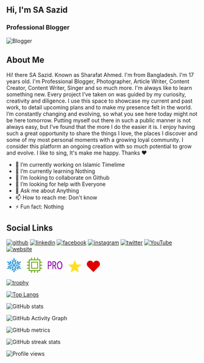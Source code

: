 
## Hi, I'm SA Sazid
### Professional Blogger 

![Blogger ](https://arturssmirnovs.github.io/github-profile-readme-generator/images/banner.png)

## About Me
Hi! there SA Sazid. Known as Sharafat Ahmed. I'm from Bangladesh. I'm 17 years old. I'm Professional Blogger, Photographer, Article Writer, Content Creator, Content Writer, Singer and so much more. I'm always like to learn something new. Every project I’ve taken on was guided by my curiosity, creativity and diligence. I use this space to showcase my current and past work, to detail upcoming plans and to make my presence felt in the world. I’m constantly changing and evolving, so what you see here today might not be here tomorrow. Putting myself out there in such a public manner is not always easy, but I’ve found that the more I do the easier it is. I enjoy having such a great opportunity to share the things I love, the places I discover and some of my most personal moments with a growing loyal community. I consider this platform an ongoing creation with so much potential to grow and evolve. I like to sing, It's make me happy. Thanks ❤


- 🔭 I’m currently working on Islamic Timelime 
- 🌱 I’m currently learning Nothing  
- 👯 I’m looking to collaborate on Github 
- 🤔 I’m looking for help with Everyone 
- 💬 Ask me about Anything 
- 📫 How to reach me: Don't know 
- ⚡ Fun fact: Nothing  

## Social Links

[<img src='https://cdn.jsdelivr.net/npm/simple-icons@3.0.1/icons/github.svg' alt='github' height='40'>](https://github.com/officialsharafat)  [<img src='https://cdn.jsdelivr.net/npm/simple-icons@3.0.1/icons/linkedin.svg' alt='linkedin' height='40'>](https://www.linkedin.com/in/sharafatahmedofficial/)  [<img src='https://cdn.jsdelivr.net/npm/simple-icons@3.0.1/icons/facebook.svg' alt='facebook' height='40'>](https://www.facebook.com/1sa.official)  [<img src='https://cdn.jsdelivr.net/npm/simple-icons@3.0.1/icons/instagram.svg' alt='instagram' height='40'>](https://www.instagram.com/sharafatahmedofficial/)  [<img src='https://cdn.jsdelivr.net/npm/simple-icons@3.0.1/icons/twitter.svg' alt='twitter' height='40'>](https://twitter.com/1sa_official)  [<img src='https://cdn.jsdelivr.net/npm/simple-icons@3.0.1/icons/youtube.svg' alt='YouTube' height='40'>](https://www.youtube.com/channel/officialsharafat)  [<img src='https://cdn.jsdelivr.net/npm/simple-icons@3.0.1/icons/icloud.svg' alt='website' height='40'>](https://officialsharafat.wordpress.com)  

<a href='https://archiveprogram.github.com/'><img src='https://raw.githubusercontent.com/acervenky/animated-github-badges/master/assets/acbadge.gif' width='40' height='40'></a> <a href='https://docs.github.com/en/developers'><img src='https://raw.githubusercontent.com/acervenky/animated-github-badges/master/assets/devbadge.gif' width='40' height='40'></a> <a href='https://github.com/pricing'><img src='https://raw.githubusercontent.com/acervenky/animated-github-badges/master/assets/pro.gif' width='40' height='40'></a> <a href='https://stars.github.com/'><img src='https://raw.githubusercontent.com/acervenky/animated-github-badges/master/assets/starbadge.gif' width='35' height='35'></a> <a href='https://docs.github.com/en/github/supporting-the-open-source-community-with-github-sponsors'><img src='https://raw.githubusercontent.com/acervenky/animated-github-badges/master/assets/sponsorbadge.gif' width='35' height='35'></a> 

[![trophy](https://github-profile-trophy.vercel.app/?username=officialsharafat)](https://github.com/ryo-ma/github-profile-trophy)

[![Top Langs](https://github-readme-stats.vercel.app/api/top-langs/?username=officialsharafat)](https://github.com/anuraghazra/github-readme-stats)

![GitHub stats](https://github-readme-stats.vercel.app/api?username=officialsharafat&show_icons=true&count_private=true)  

![GitHub Activity Graph](https://activity-graph.herokuapp.com/graph?username=officialsharafat)  

![GitHub metrics](https://metrics.lecoq.io/officialsharafat)  

![GitHub streak stats](https://github-readme-streak-stats.herokuapp.com/?user=officialsharafat)  

![Profile views](https://gpvc.arturio.dev/officialsharafat)  

























































